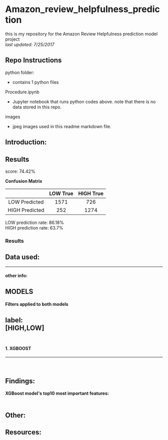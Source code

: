 # Amazon_review_helpfulness_prediction
this is my repository for the Amazon Review Helpfulness prediction model project  
_last updated: 7/25/2017_  

## Repo Instructions

python folder:  
+ contains 1 python files  
   
Procedure.ipynb  
+ Jupyter notebook that runs python codes above. note that there is no data stored in this repo.

images  
+ jpeg images used in this readme markdown file.  

## Introduction:


## Results  
score: 74.42%  

**Confusion Matrix**  

|                 |      LOW True       |        HIGH True       |
|:--------------: | :------------------:|:----------------------:|
|  LOW Predicted  |         1571        |            726         |
|  HIGH Predicted |          252        |           1274         |  

LOW prediction rate: 86.18%  
HIGH prediction rate: 63.7%  
  
### Results

## Data used:

------------
#### other info:

## MODELS
#### Filters applied to both models  
  
**label:**  
[HIGH,LOW]  
  
-----------------
#### 1. XGBOOST
  
-------------------------
　　
## Findings:  
 
   
**XGBoost model's top10 most important features:**  
　　
## Other:  
  
## Resources:  
　　
